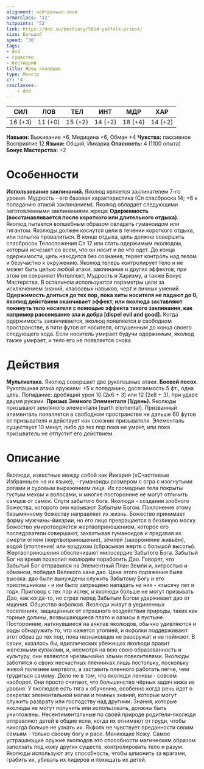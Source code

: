 ```yaml
---
alignment: нейтрально-злой
armorclass: '12'
hitpoints: '52'
link: https://dnd.su/bestiary/5614-yakfolk-priest/
size: Большой
speed: '30'
tags:
- dnd
- существо
- бестиарий
title: Жрец яколюдов
type: Монстр
cr: '4'
cssclasses:
    - dnd
---
```



| СИЛ | ЛОВ | ТЕЛ | ИНТ | МДР | ХАР |
|---|---|---|---|---|---|
| 16 (+3) | 11 (+0) | 15 (+2) | 14 (+2) | 18 (+4) | 14 (+2) |
**Навыки:** Выживание +6, Медицина +6, Обман +4
**Чувства:** пассивное Восприятие 12
**Языки:** Общий, Йикариа
**Опасность:** 4 (1100 опыта)
**Бонус Мастерства:** +2


# Особенности
**Использование заклинаний.** Яколюд является заклинателем 7-го уровня. Мудрость - его базовая характеристика (Сл спасброска 14; +6 к попаданию атакой заклинанием). Яколюд обладает следующими заготовленными заклинаниями жреца:
**Одержимость (восстанавливается после короткого или длительного отдыха).** Яколюд пытается волшебным образом овладеть гуманоидом или гигантом. Яколюды должен коснутся цели в течении короткого отдыха, или попытка провалиться. В конце отдыха, цель должна совершить спасбросок Телосложения Сл 12 или стать одержимым яколюдом, который исчезает со всем, что он носит и во что одет. До конца одержимости, цель находится без сознания, теряет контроль над телом и безучастно к окружению. Яколюд теперь контролирует тело и не может быть целью любой атаки, заклинания и других эффектов; при этом он сохраняет Интеллект, Мудрость и Харизму, а также Бонус Мастерства. В остальном используются параметры цели за исключением знаний, классовых навыков, черт и личных умений.
**Одержимость длиться до тех пор, пока хиты носителя не падают до 0, яколюд действием оканчивает эффект, или яколюда заставляют покинуть тело носителя с помощью эффекта такого заклинания, как например рассеивание зла и добра [dispel evil and good].** Когда одержимость заканчивается, яколюд появляется в свободном пространстве, в пяти футов от носителя, оглушенным до конца своего следующего хода. Если носитель умирает будучи одержимым, яколюд также умирает, и тело его не появляется снова


# Действия
**Мультиатака.** Яколюд совершает две рукопашные атаки.
**Боевой посох.** Рукопашная атака оружием: +5 к попаданию, досягаемость 5 фт., одна цель. Попадание: дробящий урон 10 (2к6 + 3) или 12 (2к8 + 3), при ударе двумя руками.
**Призыв Земного Элементаля (1/день).** Яколюды призывают земляного элементаля [earth elemental]. Призванный элементаль появляется в свободном пространстве не дальше 60 футов от призывателя и действует как союзник призывателя. Элементаль существует 10 минут, либо до тех пор пока не умрет, или пока призыватель не отпустит его действием.


# Описание
Яколюди, известные между собой как Йикария («Счастливые Избранные» на их языке), - гуманоиды размером с огра с изогнутыми рогами и суровым выражением лица. Их громадные тела покрыты густым мехом и волосами, и многие посторонние не могут отличить самцов от самок. Слуги забытого бога. Яколюди - создания злобного божества, которого они называют Забытым Богом. Поклонение этому безымянному божеству направляет их жизнь. Божество принимает форму мужчины-йикарии, но его лицо превращается в безликую маску. Божество умиротворяется жертвоприношением, которое его последователи совершают, захватывая гуманоидов и предавая их смерти огнем (жертвоприношение), землей (захоронение живьём), водой (утопление) или воздухом (сбрасывая жертв с большой высоты). Жертвоприношения обеспечивают милосердие Забытого Бога. Забытый Бог на время позволил яколюдям поработить Дао. Говорят, что Забытый Бог отправился на Элементный План Земли и, хитростью и обманом, победил Великого хана дао. Цена этого поражения была высока: дао были вынуждены служить Забытому Богу и его приспешникам - и им было запрещено нападать на них - «тысячу лет и год». Приговор с тех пор истек, и яколюди больше не могут призывать Дао, как когда-то, но страх перед Забытым Богом удерживает дао от мщения. Общество якфолков. Яколюди живут в уединенных поселениях, защищенных от страшного воздействия природы, таких как горные долины, возвышающиеся плато и оазисы в пустыне. Посторонние, наткнувшиеся на анклав яколюдов, обычно удивляются и рады обнаружить то, что кажется утопией, и якфолки поддерживают этот образ до тех пор, пока незнакомцев не разоружат и не поймают. В своих, казалось бы, идиллических убежищах яколюди правит железными кулаками, и, несмотря на всю свою образованность и культуру, они являются чрезвычайно злыми повелителями. Яколюды заботятся о своих несчастных пленниках лишь постольку, поскольку живой полезнее мертвого, а заставить пленного работать легче, чем трудиться самому. Дело не в том, что яколюди ленивы - совсем наоборот. Они просто считают, что большинство чёрных задач ниже их уровня. У яколюдов есть тяга к обучению, особенно когда речь идет о секретах элементальной магии и темных знаний, которые могут служить разврату или господству над другими. Знания, которые яколюды не могут получить или использовать, должны быть уничтожены. Несентиментальные по своей природе родители-яколюди отправляют детей в общие ясли, когда их отнимают от груди, чтобы никогда больше не узнать их. Якфолк не чувствует преданности своим семьям - только своему богу и расе. Меняющие Кожу. Самое устрашающие оружие яколюдов это способности магическим образом заползать под кожу других существ, контролировать тело и разум. Яколюды используют эту способность, чтобы шпионить за врагами, грабить их, убивать их лидеров и похищать их детей.